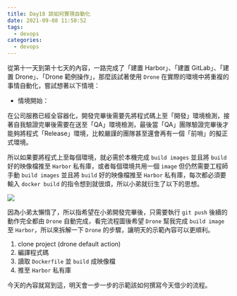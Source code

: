 ```yaml
---
title: Day18 該如何實現自動化
date: 2021-09-08 11:50:52
tags:
  - devops
categories:
  - devops
---
```


從第十一天到第十七天的內容，一路完成了「建置 Harbor」、「建置 GitLab」、「建置 Drone」、「Drone 範例操作」，那麼該試著使用 `Drone` 在實際的環境中將重複的事情自動化，嘗試想著以下情境：

-   情境開始：

在公司服務已經全容器化，開發完畢後需要先將程式碼上至「開發」環境檢測，接著自我驗證完畢後需要在送至「QA」環境檢測，最後當「QA」團隊驗證完畢後才能夠將程式「Release」環境，比較嚴謹的團隊甚至還會再有一個「前哨」的擬正式環境。

<!--more-->

所以如果要將程式上至每個環境，就必需於本機完成 `build images` 並且將 `build` 好的映像檔推至 `Harbor` 私有庫，或者每個環境共用一個 `image` 但仍然需要工程師手動 `build images` 並且將 `build` 好的映像檔推至 `Harbor` 私有庫，每次都必須要輸入 `docker build` 的指令想到就很煩，所以小弟就衍生了以下的思想。

![](https://i.imgur.com/8NcVIIj.png)

因為小弟太懶惰了，所以指希望在小弟開發完畢後，只需要執行 `git push` 後續的動作完全都由 `Drone` 自動完成，看完流程圖後希望 `Drone` 幫我完成 `build image` 至 `Harbor`，所以來拆解一下 `Drone` 的步驟，讓明天的示範內容可以更順利。

1.  clone project (drone default action)
2.  編譯程式碼
3.  讀取 `Dockerfile` 並 `build` 成映像檔
4.  推至 `Harbor` 私有庫

今天的內容就寫到這，明天會一步一步的示範該如何撰寫今天借少的流程。
